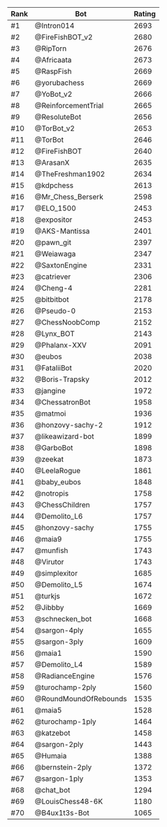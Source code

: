 Rank|Bot|Rating
---|---|---
#1|@Intron014|2693
#2|@FireFishBOT_v2|2680
#3|@RipTorn|2676
#4|@Africaata|2673
#5|@RaspFish|2669
#6|@yorubachess|2669
#7|@YoBot_v2|2666
#8|@ReinforcementTrial|2665
#9|@ResoluteBot|2656
#10|@TorBot_v2|2653
#11|@TorBot|2646
#12|@FireFishBOT|2640
#13|@ArasanX|2635
#14|@TheFreshman1902|2634
#15|@kdpchess|2613
#16|@Mr_Chess_Berserk|2598
#17|@ELO_1500|2453
#18|@expositor|2453
#19|@AKS-Mantissa|2401
#20|@pawn_git|2397
#21|@Weiawaga|2347
#22|@SaxtonEngine|2331
#23|@catriever|2306
#24|@Cheng-4|2281
#25|@bitbitbot|2178
#26|@Pseudo-0|2153
#27|@ChessNoobComp|2152
#28|@Lynx_BOT|2143
#29|@Phalanx-XXV|2091
#30|@eubos|2038
#31|@FataliiBot|2020
#32|@Boris-Trapsky|2012
#33|@jangine|1972
#34|@ChessatronBot|1958
#35|@matmoi|1936
#36|@honzovy-sachy-2|1912
#37|@likeawizard-bot|1899
#38|@GarboBot|1898
#39|@zeekat|1873
#40|@LeelaRogue|1861
#41|@baby_eubos|1848
#42|@notropis|1758
#43|@ChessChildren|1757
#44|@Demolito_L6|1757
#45|@honzovy-sachy|1755
#46|@maia9|1755
#47|@munfish|1743
#48|@Virutor|1743
#49|@simplexitor|1685
#50|@Demolito_L5|1674
#51|@turkjs|1672
#52|@Jibbby|1669
#53|@schnecken_bot|1668
#54|@sargon-4ply|1655
#55|@sargon-3ply|1609
#56|@maia1|1590
#57|@Demolito_L4|1589
#58|@RadianceEngine|1576
#59|@turochamp-2ply|1560
#60|@RoundMoundOfRebounds|1535
#61|@maia5|1528
#62|@turochamp-1ply|1464
#63|@katzebot|1458
#64|@sargon-2ply|1443
#65|@Humaia|1388
#66|@bernstein-2ply|1372
#67|@sargon-1ply|1353
#68|@chat_bot|1294
#69|@LouisChess48-6K|1180
#70|@B4ux1t3s-Bot|1065
